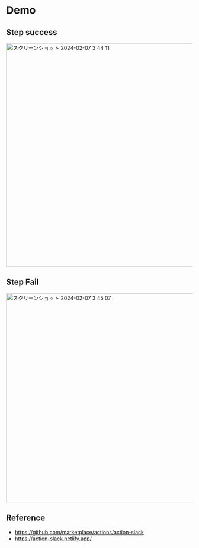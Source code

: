 # Demo

## Step success
<img width="602" alt="スクリーンショット 2024-02-07 3 44 11" src="https://github.com/tatsukoni-pra/gh-slack-notify-demo/assets/90994143/463a4792-1bf8-436b-9ee7-b3f1effdf973">

## Step Fail
<img width="563" alt="スクリーンショット 2024-02-07 3 45 07" src="https://github.com/tatsukoni-pra/gh-slack-notify-demo/assets/90994143/96d49e22-34ca-4e3b-a7f6-19588b2fd050">

## Reference
- https://github.com/marketplace/actions/action-slack
- https://action-slack.netlify.app/
